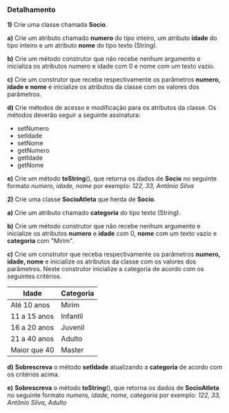 ### Detalhamento

**1)** Crie uma classe chamada  **Socio**.

 **a)** Crie um atributo chamado **numero** do tipo inteiro, um atributo  **idade** do tipo inteiro e um atributo  **nome** do tipo texto (String).
 
 **b)** Crie um método construtor que não recebe nenhum argumento e inicializa os atributos numero e idade com 0 e nome com um texto vazio.
 
 **c)** Crie um construtor que receba respectivamente os parâmetros  **numero, idade e nome** e inicialize os atributos da classe com os valores dos parâmetros.

**d)** Crie métodos de acesso e modificação para os atributos da classe. Os métodos deverão seguir a seguinte assinatura:

-   setNumero
-   setIdade
-   setNome
-   getNumero
-   getIdade
-   getNome

 **e)** Crie um método  **toString**(), que retorna os dados de  **Socio** no seguinte formato _numero, idade, nome_ por exemplo: _122, 33, Antônio Silva_  

   

**2)** Crie uma classe  **SocioAtleta** que herda de  **Socio**.

 **a)** Crie um atributo chamado **categoria** do tipo texto (String).

 **b)** Crie um método construtor que não recebe nenhum argumento e inicialize os atributos  **numero** e  **idade** com 0, **nome** com um texto vazio e  **categoria** com "Mirim".
 
 **c)** Crie um construtor que receba respectivamente os parâmetros **numero, idade, nome** e inicialize os atributos da classe com os valores dos parâmetros. Neste construtor inicialize a categoria de acordo com os seguintes critérios.

| Idade |Categoria  |
|--|--|
|  Até 10 anos| Mirim  |
|11 a 15 anos|Infantil|
|16 a 20 anos|Juvenil|
|21 a 40 anos|Adulto|
|Maior que 40|Master|


 **d)**  **Sobrescreva** o método **setIdade** atualizando a **categoria** de acordo com os critérios acima.
 
  **e)**  **Sobrescreva** o método **toString**(), que retorna os dados de  **SocioAtleta** no seguinte formato  _numero, idade, nome, categoria_  por exemplo: _122, 33, Antônio Silva, Adulto_
